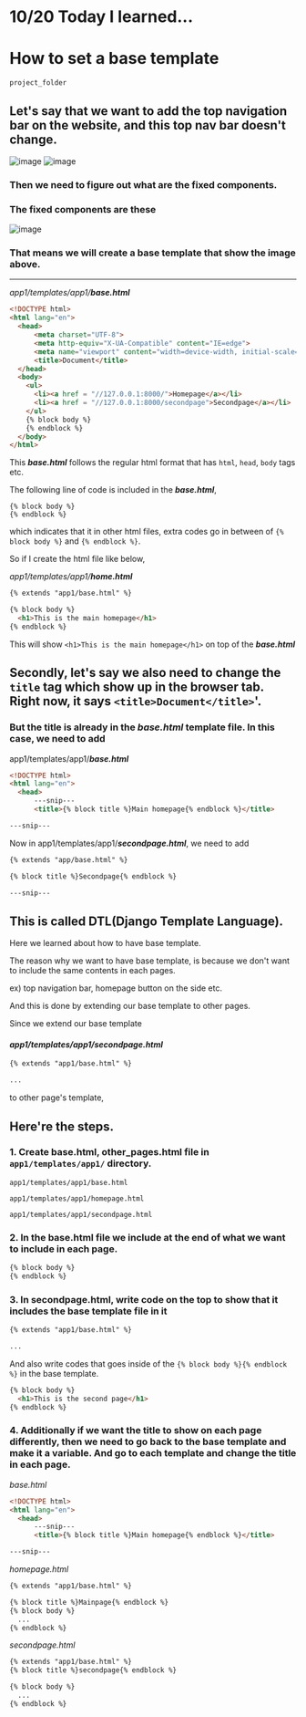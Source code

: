 # 10/20 Today I learned...

# How to set a base template

```
project_folder

```
## Let's say that we want to add the top navigation bar on the website, and this top nav bar doesn't change.
![image](https://user-images.githubusercontent.com/96529477/197031582-e40ac36b-68c4-424f-ae2d-8919fd347ccd.png)
![image](https://user-images.githubusercontent.com/96529477/197031623-32a31711-a91d-484e-9dc2-89ad5d41dec8.png)

### Then we need to figure out what are the fixed components.

### The fixed components are these

![image](https://user-images.githubusercontent.com/96529477/197031888-c69ca0fa-e3e9-427d-bae9-7aa1d3a7f590.png)

### That means we will create a base template that show the image above.

---


<em>app1/templates/app1/<strong>base.html</strong></em>

```html
<!DOCTYPE html>
<html lang="en">
  <head>
      <meta charset="UTF-8">
      <meta http-equiv="X-UA-Compatible" content="IE=edge">
      <meta name="viewport" content="width=device-width, initial-scale=1.0">
      <title>Document</title>
  </head>
  <body>
    <ul>
      <li><a href = "//127.0.0.1:8000/">Homepage</a></li>
      <li><a href = "//127.0.0.1:8000/secondpage">Secondpage</a></li>
    </ul>
    {% block body %}
    {% endblock %}
  </body>
</html>
```

This <em><strong>base.html</strong></em> follows the regular html format that has `html`, `head`, `body` tags etc.

The following line of code is included in the <em><strong>base.html</strong></em>,

```
{% block body %}
{% endblock %}
```

which indicates that it in other html files, extra codes go in between of `{% block body %}` and `{% endblock %}`.

So if I create the html file like below,

<em>app1/templates/app1/<strong>home.html</strong></em>
```html
{% extends "app1/base.html" %}

{% block body %}
  <h1>This is the main homepage</h1>
{% endblock %}
```

This will show `<h1>This is the main homepage</h1>` on top of the <em><strong>base.html</strong></em>

## Secondly, let's say we also need to change the `title` tag which show up in the browser tab. Right now, it says `<title>Document</title>`'.

### But the title is already in the <em><strong>base.html</strong></em> template file. In this case, we need to add 

app1/templates/app1/<em><strong>base.html</strong></em>

```html
<!DOCTYPE html>
<html lang="en">
  <head>
      ---snip---
      <title>{% block title %}Main homepage{% endblock %}</title>

---snip---
```

Now in app1/templates/app1/<em><strong>secondpage.html</strong></em>, we need to add

```html
{% extends "app/base.html" %}

{% block title %}Secondpage{% endblock %}

---snip---
```

## This is called DTL(Django Template Language).

Here we learned about how to have base template.

The reason why we want to have base template, is because we don't want to include the same contents in each pages.

ex) top navigation bar, homepage button on the side etc.

And this is done by extending our base template to other pages.

Since we extend our base template

#### <em>app1/templates/app1/secondpage.html</em>
```html
{% extends "app1/base.html" %}

...
```

to other page's template,

## Here're the steps.

### 1. Create base.html, other_pages.html file in `app1/templates/app1/` directory.

`app1/templates/app1/base.html`

`app1/templates/app1/homepage.html`

`app1/templates/app1/secondpage.html`

### 2. In the base.html file we include at the end of what we want to include in each page.
```html
{% block body %}
{% endblock %}
```
### 3. In secondpage.html, write code on the top to show that it includes the base template file in it
```html
{% extends "app1/base.html" %}

...
```
And also write codes that goes inside of the `{% block body %}{% endblock %}` in the base template.
```html
{% block body %}
  <h1>This is the second page</h1>
{% endblock %}
```
### 4. Additionally if we want the title to show on each page differently, then we need to go back to the base template and make it a variable. And go to each template and change the title in each page.
<em>base.html</em>
```html
<!DOCTYPE html>
<html lang="en">
  <head>
      ---snip---
      <title>{% block title %}Main homepage{% endblock %}</title>

---snip---
```

<em>homepage.html</em>
```html
{% extends "app1/base.html" %}

{% block title %}Mainpage{% endblock %}
{% block body %}
  ...
{% endblock %}
```

<em>secondpage.html</em>

```html
{% extends "app1/base.html" %}
{% block title %}secondpage{% endblock %}

{% block body %}
  ...
{% endblock %}

```
